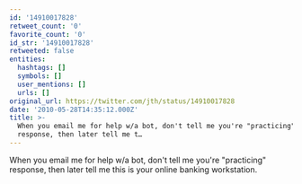 ```yaml
---
id: '14910017828'
retweet_count: '0'
favorite_count: '0'
id_str: '14910017828'
retweeted: false
entities:
  hashtags: []
  symbols: []
  user_mentions: []
  urls: []
original_url: https://twitter.com/jth/status/14910017828
date: '2010-05-28T14:35:12.000Z'
title: >-
  When you email me for help w/a bot, don't tell me you're "practicing"
  response, then later tell me t…
---
```


When you email me for help w/a bot, don't tell me you're "practicing" response, then later tell me this is your online banking workstation.